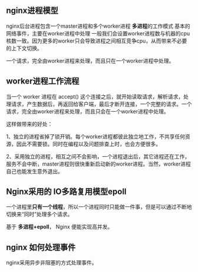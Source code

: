 ## nginx进程模型

nginx后台进程包含一个master进程和多个worker进程
**多进程**的工作模式
基本的网络事件，主要在worker进程中处理
一般我们会设置worker进程数与机器的cpu核数一致。因为更多的worker只会导致进程之间相互竞争cpu，从而带来不必要的上下文切换。

一个请求，完全由worker进程来处理，而且只在一个worker进程中处理。

## worker进程工作流程

当一个 worker 进程在 accept() 这个连接之后，就开始读取请求，解析请求，处理请求，产生数据后，再返回给客户端，最后才断开连接，一个完整的请求。一个请求，完全由worker进程来处理，而且只会在一个worker进程中处理。

这样做带来的好处：

1、独立的进程省掉了锁开销。每个worker进程都彼此独立地工作，不共享任何资源，因此不需要锁。同时在编程以及问题排查上时，也会方便很多。

2、采用独立的进程，相互之间不会影响，一个进程退出后，其它进程还在工作，服务不会中断，master进程则很快重新启动新的worker进程。当然，worker进程自己也能发生意外退出。

## Nginx采用的 IO多路复用模型epoll

一个进程里**只有一个线程**，所以一个进程同时只能做一件事，但是可以通过不断地切换来“同时”处理多个请求。

基于 **多进程+epoll**， Nginx 便能实现高并发。

## nginx 如何处理事件

nginx采用异步非阻塞的方式处理事件。


